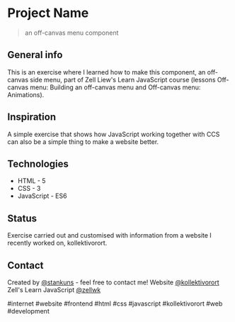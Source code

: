 # Project Name
> an off-canvas menu component

## General info
This is an exercise where I learned how to make this component, an off-canvas side menu, part of Zell Liew's Learn JavaScript course (lessons Off-canvas menu: Building an off-canvas menu and Off-canvas menu: Animations).

## Inspiration
A simple exercise that shows how JavaScript working together with CCS can also be a simple thing to make a website better.

## Technologies
* HTML - 5
* CSS - 3
* JavaScript - ES6

## Status
Exercise carried out and customised with information from a website I recently worked on, kollektivorort.

## Contact
Created by [@stankuns](/http://fernando.arq.br/) - feel free to contact me!
Website [@kollektivorort](https://kollektivorort.com/)
Zell's Learn JavaScript [@zellwk](https://learnjavascript.today/)


#internet #website #frontend #html #css #javascript #kollektivorort #web #development